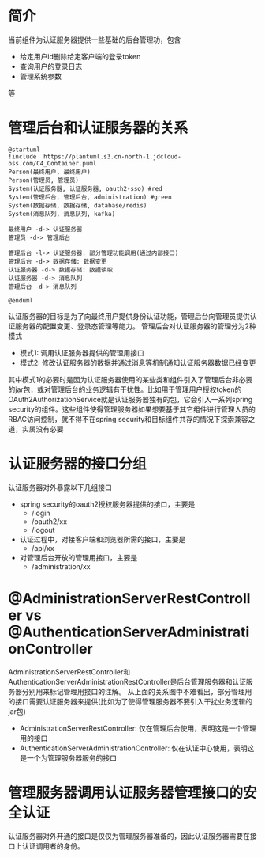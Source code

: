 # 简介

当前组件为认证服务器提供一些基础的后台管理功，包含

* 给定用户id删除给定客户端的登录token
* 查询用户的登录日志
* 管理系统参数

等

# 管理后台和认证服务器的关系

```plantuml
@startuml
!include  https://plantuml.s3.cn-north-1.jdcloud-oss.com/C4_Container.puml
Person(最终用户, 最终用户)
Person(管理员, 管理员)
System(认证服务器, 认证服务器, oauth2-sso) #red
System(管理后台, 管理后台, administration) #green
System(数据存储, 数据存储, database/redis) 
System(消息队列, 消息队列, kafka)

最终用户 -d-> 认证服务器
管理员 -d-> 管理后台

管理后台 -l-> 认证服务器: 部分管理功能调用(通过内部接口)
管理后台 -d-> 数据存储: 数据变更
认证服务器 -d-> 数据存储: 数据读取
认证服务器 -d-> 消息队列
管理后台 -d-> 消息队列

@enduml
```

认证服务器的目标是为了向最终用户提供身份认证功能，管理后台向管理员提供认证服务器的配置变更、登录态管理等能力。
管理后台对认证服务器的管理分为2种模式

* 模式1: 调用认证服务器提供的管理用接口
* 模式2: 修改认证服务器的数据并通过消息等机制通知认证服务器数据已经变更

其中模式1的必要时是因为认证服务器使用的某些类和组件引入了管理后台非必要的jar包，或对管理后台的业务逻辑有干扰性。比如用于管理用户授权token的OAuth2AuthorizationService就是认证服务器独有的包，它会引入一系列spring
security的组件。这些组件使得管理服务器如果想要基于其它组件进行管理人员的RBAC访问控制，就不得不在spring
security和目标组件共存的情况下探索兼容之道，实属没有必要

# 认证服务器的接口分组

认证服务器对外暴露以下几组接口

* spring security的oauth2授权服务器提供的接口，主要是
    * /login
    * /oauth2/xx
    * /logout
* 认证过程中，对接客户端和浏览器所需的接口，主要是
    * /api/xx
* 对管理后台开放的管理用接口，主要是
    * /administration/xx

# @AdministrationServerRestController vs @AuthenticationServerAdministrationController

AdministrationServerRestController和AuthenticationServerAdministrationRestController是后台管理服务器和认证服务器分别用来标记管理用接口的注解。
从上面的关系图中不难看出，部分管理用的接口需要认证服务器来提供(比如为了使得管理服务器不要引入干扰业务逻辑的jar包)

* AdministrationServerRestController: 仅在管理后台使用，表明这是一个管理用的接口
* AuthenticationServerAdministrationController: 仅在认证中心使用，表明这是一个为管理服务器服务的接口

# 管理服务器调用认证服务器管理接口的安全认证

认证服务器对外开通的接口是仅仅为管理服务器准备的，因此认证服务器需要在接口上认证调用者的身份。

